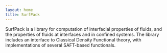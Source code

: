 ```yaml
---
layout: home
title: SurfPack
---
```


SurfPack is a library for computation of interfacial properties of fluids, and the properties of fluids at interfaces
and in confined systems. The library includes an interface to Classical Density Functional theory, with implementations
of several SAFT-based functionals.

